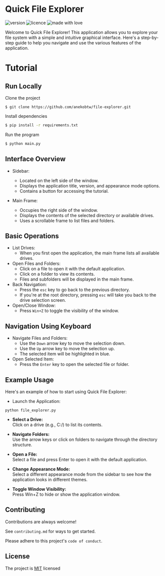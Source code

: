 # Quick File Explorer
![version](https://img.shields.io/badge/Project_version-1.0.0-blue)
![licence](https://img.shields.io/badge/License-MIT-green)
![made with love](https://img.shields.io/badge/Made_with-Love-red)
 
Welcome to Quick File Explorer! This application allows you to explore your file system with a simple and intuitive graphical interface. Here's a step-by-step guide to help you navigate and use the various features of the application.

# Tutorial
## Run Locally
Clone the project

```
$ git clone https://github.com/anekobtw/file-explorer.git
```

Install dependencies

```bash
$ pip install -r requirements.txt
```

Run the program

```bash
$ python main.py
```

## Interface Overview
- Sidebar:
  - Located on the left side of the window.
  - Displays the application title, version, and appearance mode options.
  - Contains a button for accessing the tutorial.

- Main Frame:
  - Occupies the right side of the window.
  - Displays the contents of the selected directory or available drives.
  - Uses a scrollable frame to list files and folders.

## Basic Operations
- List Drives:
    - When you first open the application, the main frame lists all available drives.
- Open Files and Folders:
    - Click on a file to open it with the default application.
    - Click on a folder to view its contents.
    - Files and subfolders will be displayed in the main frame.
- Back Navigation:
    - Press the `esc` key to go back to the previous directory.
    - If you're at the root directory, pressing `esc` will take you back to the drive selection screen.
- Open/Close Window:
    - Press `Win+Z` to toggle the visibility of the window.

## Navigation Using Keyboard
- Navigate Files and Folders:
    - Use the `Down` arrow key to move the selection down.
    - Use the `Up` arrow key to move the selection up.
    - The selected item will be highlighted in blue.
- Open Selected Item:
    - Press the `Enter` key to open the selected file or folder.

## Example Usage
Here's an example of how to start using Quick File Explorer:

- Launch the Application:
```
python file_explorer.py
```

- **Select a Drive:**\
Click on a drive (e.g., C:/) to list its contents.

- **Navigate Folders:**\
Use the arrow keys or click on folders to navigate through the directory structure.

- **Open a File:**\
Select a file and press Enter to open it with the default application.

- **Change Appearance Mode:**\
Select a different appearance mode from the sidebar to see how the application looks in different themes.

- **Toggle Window Visibility:**\
Press Win+Z to hide or show the application window.

## Contributing
Contributions are always welcome!

See `contributing.md` for ways to get started.

Please adhere to this project's `code of conduct`.
## License
The project is [MIT](https://choosealicense.com/licenses/mit/) licensed
